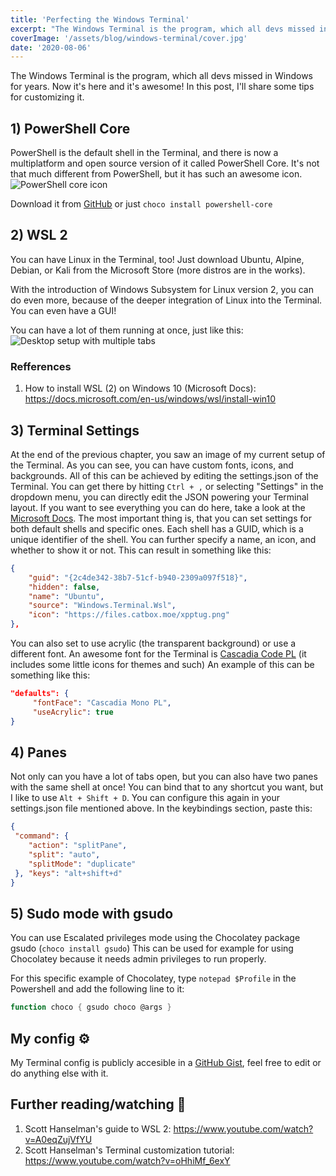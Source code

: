```yaml
---
title: 'Perfecting the Windows Terminal'
excerpt: "The Windows Terminal is the program, which all devs missed in Windows for years. Now it's here and it's awesome!"
coverImage: '/assets/blog/windows-terminal/cover.jpg'
date: '2020-08-06'
---
```


The Windows Terminal is the program, which all devs missed in Windows for years. Now it's here and it's awesome! In this post, I'll share some tips for customizing it.

## 1) PowerShell Core
PowerShell is the default shell in the Terminal, and there is now a multiplatform and open source version of it called PowerShell Core. It's not that much different from PowerShell, but it has such an awesome icon.
![PowerShell core icon](https://dev-to-uploads.s3.amazonaws.com/i/zxvi6tz9r3zsw04lklh9.png)

Download it from [GitHub](https://github.com/PowerShell/PowerShell/releases/latest) or just `choco install powershell-core`

## 2) WSL 2
You can have Linux in the Terminal, too! Just download Ubuntu, Alpine, Debian, or Kali from the Microsoft Store (more distros are in the works).

With the introduction of Windows Subsystem for Linux version 2, you can do even more, because of the deeper integration of Linux into the Terminal. You can even have a GUI!

You can have a lot of them running at once, just like this:
![Desktop setup with multiple tabs](/assets/blog/uploads/terminal.png)

### Refferences 
1. How to install WSL (2) on Windows 10 (Microsoft Docs): https://docs.microsoft.com/en-us/windows/wsl/install-win10

## 3) Terminal Settings
At the end of the previous chapter, you saw an image of my current setup of the Terminal. As you can see, you can have custom fonts, icons, and backgrounds. All of this can be achieved by editing the settings.json of the Terminal. You can get there by hitting `Ctrl + ,` or selecting "Settings" in the dropdown menu, you can directly edit the JSON powering your Terminal layout. If you want to see everything you can do here, take a look at the [Microsoft Docs](https://docs.microsoft.com/en-us/windows/terminal/customize-settings/profile-settings). The most important thing is, that you can set settings for both default shells and specific ones. Each shell has a GUID, which is a unique identifier of the shell. You can further specify a name, an icon, and whether to show it or not. This can result in something like this: 
```json
{
    "guid": "{2c4de342-38b7-51cf-b940-2309a097f518}",
    "hidden": false,
    "name": "Ubuntu",
    "source": "Windows.Terminal.Wsl",
    "icon": "https://files.catbox.moe/xpptug.png"
},
```

You can also set to use acrylic (the transparent background) or use a different font. An awesome font for the Terminal is [Cascadia Code PL](https://github.com/microsoft/cascadia-code/releases) (it includes some little icons for themes and such)
An example of this can be something like this:
```json
"defaults": {
     "fontFace": "Cascadia Mono PL",
     "useAcrylic": true
}
```

## 4) Panes
Not only can you have a lot of tabs open, but you can also have two panes with the same shell at once! You can bind that to any shortcut you want, but I like to use `Alt + Shift + D`. You can configure this again in your settings.json file mentioned above. In the keybindings section, paste this:
```json
{
 "command": { 
    "action": "splitPane", 
    "split": "auto",
    "splitMode": "duplicate"
 }, "keys": "alt+shift+d" 
}
```

## 5) Sudo mode with gsudo
You can use Escalated privileges mode using the Chocolatey package gsudo (`choco install gsudo`)
This can be used for example for using Chocolatey because it needs admin privileges to run properly.

For this specific example of Chocolatey, type `notepad $Profile` in the Powershell and add the following line to it:
```ps1
function choco { gsudo choco @args }
```
## My config ⚙
My Terminal config is publicly accesible in a [GitHub Gist](https://gist.github.com/filiptronicek/92a68c8b21f0f317d6995fe2f7467524), feel free to edit or do anything else with it.

## Further reading/watching 📖
1. Scott Hanselman's guide to WSL 2: https://www.youtube.com/watch?v=A0eqZujVfYU
2. Scott Hanselman's Terminal customization tutorial: https://www.youtube.com/watch?v=oHhiMf_6exY
